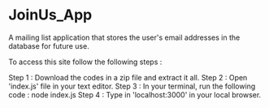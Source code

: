 # JoinUs_App
 A mailing list application that stores the user's email addresses in the database for future use.
 
 To access this site follow the following steps :
 
 Step 1 : Download the codes in a zip file and extract it all.
 Step 2 : Open 'index.js' file in your text editor.
 Step 3 : In your terminal, run the following code : node index.js
 Step 4 : Type in 'localhost:3000' in your local browser.
 
